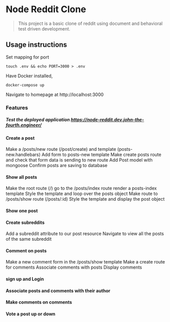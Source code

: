 # Node Reddit Clone

>This project is a basic clone of reddit using document and behavioral test driven
development.

## Usage instructions
Set mapping for port

`touch .env && echo PORT=3000 > .env`


Have Docker installed, 

`docker-compose up`

Navigate to homepage at http://localhost:3000

### Features
##### Test the deployed application https://node-reddit.dev.john-the-fourth.engineer/
#### Create a post
Make a /posts/new route (/post/create) and template (posts-new.handlebars)
Add form to posts-new template
Make create posts route and check that form data is sending to new route
Add Post model with mongoose
Confirm posts are saving to database
#### Show all posts
Make the root route (/) go to the /posts/index route render a posts-index template
Style the template and loop over the posts object
Make route to /posts/show route (/posts/:id)
Style the template and display the post object
#### Show one post
#### Create subreddits
Add a subreddit attribute to our post resource
Navigate to view all the posts of the same subreddit
#### Comment on posts
Make a new comment form in the /posts/show template
Make a create route for comments
Associate comments with posts
Display comments
#### sign up and Login
#### Associate posts and comments with their author
#### Make comments on comments
#### Vote a post up or down





